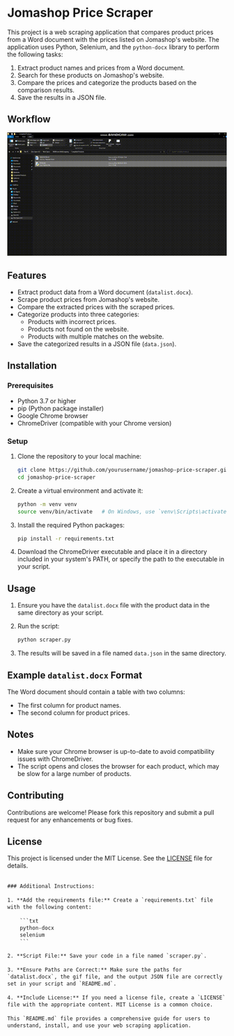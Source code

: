 # Jomashop Price Scraper

This project is a web scraping application that compares product prices from a Word document with the prices listed on Jomashop's website. The application uses Python, Selenium, and the `python-docx` library to perform the following tasks:

1. Extract product names and prices from a Word document.
2. Search for these products on Jomashop's website.
3. Compare the prices and categorize the products based on the comparison results.
4. Save the results in a JSON file.

## Workflow

![Scraping for Jomashop(Watch Price) Workflow](Scraping%20for%20Jomashop%28Watch%20Price%29%2000_00_00-00_00_30.gif)

## Features

- Extract product data from a Word document (`datalist.docx`).
- Scrape product prices from Jomashop's website.
- Compare the extracted prices with the scraped prices.
- Categorize products into three categories:
  - Products with incorrect prices.
  - Products not found on the website.
  - Products with multiple matches on the website.
- Save the categorized results in a JSON file (`data.json`).

## Installation

### Prerequisites

- Python 3.7 or higher
- pip (Python package installer)
- Google Chrome browser
- ChromeDriver (compatible with your Chrome version)

### Setup

1. Clone the repository to your local machine:

   ```bash
   git clone https://github.com/yourusername/jomashop-price-scraper.git
   cd jomashop-price-scraper
   ```

2. Create a virtual environment and activate it:

   ```bash
   python -m venv venv
   source venv/bin/activate   # On Windows, use `venv\Scripts\activate`
   ```

3. Install the required Python packages:

   ```bash
   pip install -r requirements.txt
   ```

4. Download the ChromeDriver executable and place it in a directory included in your system's PATH, or specify the path to the executable in your script.

## Usage

1. Ensure you have the `datalist.docx` file with the product data in the same directory as your script.

2. Run the script:

   ```bash
   python scraper.py
   ```

3. The results will be saved in a file named `data.json` in the same directory.

## Example `datalist.docx` Format

The Word document should contain a table with two columns:
- The first column for product names.
- The second column for product prices.

## Notes

- Make sure your Chrome browser is up-to-date to avoid compatibility issues with ChromeDriver.
- The script opens and closes the browser for each product, which may be slow for a large number of products.

## Contributing

Contributions are welcome! Please fork this repository and submit a pull request for any enhancements or bug fixes.

## License

This project is licensed under the MIT License. See the [LICENSE](LICENSE) file for details.
```

### Additional Instructions:

1. **Add the requirements file:** Create a `requirements.txt` file with the following content:

    ```txt
    python-docx
    selenium
    ```

2. **Script File:** Save your code in a file named `scraper.py`.

3. **Ensure Paths are Correct:** Make sure the paths for `datalist.docx`, the gif file, and the output JSON file are correctly set in your script and `README.md`.

4. **Include License:** If you need a license file, create a `LICENSE` file with the appropriate content. MIT License is a common choice.

This `README.md` file provides a comprehensive guide for users to understand, install, and use your web scraping application.